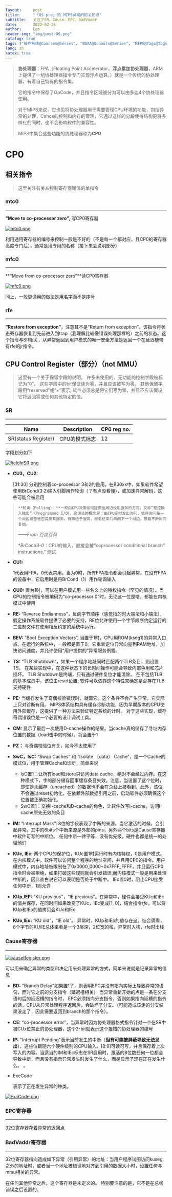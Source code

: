```yaml
---
layout:     post
title:      "「OS pre」01 MIPS异常的相关知识"
subtitle:   关注了SR、Cause、EPC、BadVaddr
date:       2022-02-26
author:     Leo
header-img: "img/post-OS.png"
catalog: true
tags: ["操作系统@Courses@Series", "BUAA@Schools@Series", "MIPS@Tags@Tags"]
lang: zh
katex: true
---
```

> **协处理器**：FPA（Floating Point Accelerator，**浮点累加协处理器**，ARM上提供了一组协处理器指令专门实现浮点运算。）就是一个传统的协处理器，有着自己特有的指令集。
>
> 它的指令中保存了OpCode，并且指令区域被分为可以由多达4个协处理器使用。
>
> 对于MIPS来说，它也见将协处理器用于需要管理CPU环境的功能，包括异常的处理，Cahce的控制和内存的管理，它通过这样的分段使得结构更将多样化的同时，也不会影响软件的兼容性。
>
> MIPS中集合这些功能的协处理器称为**CP0**

# CP0

## 相关指令

> 这里关注有关从控制寄存器赋值的单指令

### mtc0

---

**“Move to co-processor zero”**, 写CP0寄存器

[![mtc0.png](https://s4.ax1x.com/2022/02/26/bVldIK.png)](https://imgtu.com/i/bVldIK)

利用通用寄存器的编号来控制一般是不好的（不是每一个都对应，且CP0的寄存器高度专门后），通常是用专用的名称（接下来会说明部分）

### mfc0

---

**“Move from co-processor zero”**读CP0寄存器

[![mfc0.png](https://s4.ax1x.com/2022/02/26/bV89V1.png)](https://imgtu.com/i/bV89V1)

同上，一般更通用的做法是用名字而不是序号

### rfe

---

**“Restore from exception”**，注意其不是“Return from exception”。该指令将状态寄存器恢复到先前进入到trap（我理解比较像错误处理那样的）之前的状态。这个指令与SR相关，从异常返回到用户模式的唯一安全方法是返回一个在延迟槽带有rfe的jr指令。

## CPU Control Register（部分）（not MMU）

> 这里有一个关于保留字段的说明。 许多未使用的、无功能的控制字段被标记为“0”。 这些字段中的bit保证读为零，并且应该被写为零。 其他保留字段用“reserved”或“×”表示; 软件必须总是将它们写为零，并且不应该假设它将返回零或任何其他特定的值。

### SR

---

| Name                | Description   | CP0 reg no. |
| ------------------- | ------------- | ----------- |
| SR(status Register) | CPU的模式标志 | 12          |

字段划分如下

[![fieldInSR.png](https://s4.ax1x.com/2022/02/26/bVUPIA.png)](https://imgtu.com/i/bVUPIA)

* **CU3，CU2:**

    [31:30] 分别控制着co-processor 3和2的是用。在R30xx中，如果软件希望使用BrCond(3:2)输入引脚用作轮询（？有点没看懂），或加速异常解码，这些可能会被启用

>     **轮询（Polling）：**一种由CPU决策如何提供给周边设别服务的方式，又称“程控输入输出”（Programmed I/O），轮询法的概念是：由CPU定时发出询问，依序询问每一个周边设备是否需要其服务，有即给予服务，服务结束后再问下一个周边，接着不断周而复始。
>
> *——From 百度百科*
>
> **BrCond3-0*：CPU的输入，直接会被“coprocessor conditional branch’’ instructions.” 测试

* **CU1:**

  1代表用FPA，0代表禁用。当为0时，所有FPA指令都会引起异常。在没有FPA的设备中，它启用时是将BrCond（1）用作轮询输入
* **CU0:**
  置为1时，可以在用户模式用一些名义上的特权指令（罕见的情况）。当CPU的控制指令被编码为“co-processor 0”时，无论这一位是啥，都能在内核模式中使用
* **RE:**
  “Reverse Endianness”，反向字节顺序（感觉指的时大端法和小端法），假定操作系统软件提供了必要的支持，RE位允许使用一个字节顺序约定运行的二进制文件在使用相反约定的系统中运行。
* **BEV:**
  “Boot  Exception Vectors”, 当置于1时，CPU用ROM(kseg1)的异常入口点。在运行的系统中，一般都是置于0。它重新定位异常向量到RAM地址，加快访问速度，并允许使用“用户提供的”异常服务例程。
* **TS:**
  “TLB Shutdown”，如果一个程序地址同时匹配两个TLB条目，则设置TS。 在某些实现中，在这种状态下的长时间操作可能会导致内部争用和芯片损坏。 TLB Shutdown是终端，只有通过硬件复位才能清除。 在不包括TLB的基本成员中，该位由reset设置; 软件可以依靠这个特性来确定是否存在TLB支持硬件
* **PE:**
  当缓存发生了奇偶校验错误时，就置它。这个条件不会产生异常，它实际上只对诊断有用。 MIPS体系结构具有缓存诊断功能，因为早期版本的CPU使用外部缓存，这提供了一种方法来验证特定系统的计时。 对于这些实现，缓存奇偶错误位是一个必要的设计调试工具。
* **CM:**
  显示了最后一次使用D-cache操作的结果。当cache真的储存了寻址内存位置的数据（load击中的时候），将会置于1
* **PZ：**
  与奇偶校验位有关，如今不太使用了
* **SwC，IsC:**
  “Swap Caches” 和 “Isolate （data） Cache”，是一个Cache的模式位，用于管理Cache和诊断，简单来说

  * IsC置1：让所有load和store只访问data cache，绝对不会经过内存。在这种模式下，字的部分储存回事缓存条目失效。注意，当设置了这个位时，即使是未缓存（uncached）的数据也不会在总线上被看到，此外，该位不会通过reset初始化，在依赖外部数据引用之前，启动软件必须确保这个位置被正确初始化。
  * SwC置1：交换I-cache和D-cache的角色，让软件改写I-cache，访问I-cache原先无效的条目
* **IM:**
  “Interrupt Mask”: 8位的字段表现了中断的来源。当它激活的时候，会引起异常。其中的6bits个中断来源是外部的pins，另外两个bits是Cause寄存器中软件可写的中断位。
  任何中断一律平等，没有优先级，硬件也都是统一的处理他们
* **KUc, IEc:**
  两个CPU的保护位，KUc置1时运行时有内核特权，0是用户模式。在内核模式中，软件可以访问整个程序的地址空间，并且用CP0的指令。用户模式中，内存地址被限制在了0x0000_0000~0x7FFF_FFFF，并且运行CP0指令时会被拒绝，如果打破这些规则就会引发错误,而内核模式一般是用来处理中断的，因此直白说它可以表明是否处于中断中。
  IEc置0时，阻止CPU接受任何中断，1则允许
* **KUp,IEP:**
  “KU previous”，“IE previous”。在异常中，硬件会接受KUc和IEc的值并保存，在同时间如果改变了KUc，IEc变成[1, 0]，结合指令*rfe*，可以将KUp和IEp的值拷贝会KUc和IEc
* **KUo,IEo:**
  “KU old”，“IE old”。
  异常时，KUp和IEp的值存在这，结合俩看，6个字节的KU/IE总体来看是一个3层深，2位宽的栈，异常时入栈，rfe时出栈

### Cause寄存器

---

[![causeRegister.png](https://s4.ax1x.com/2022/02/26/bZKLAf.png)](https://imgtu.com/i/bZKLAf)

可以用来确定异常的类型和决定用来处理异常的方式，简单来说就是记录异常的信息

* **BD:**
  "Branch Delay"如果置1了，则表明EPC并没有指向实际上导致异常的语句，而时它之前的分支指令（延迟槽相关）
  当异常重新开始的点是一条在分支语句后的延迟槽的指令时， EPC必须指向分支指令，否则如果指向延槽的指令的话，CPU从异常处理程序返回后，会破坏了分支。（可能造成该走的分支结果没走了，因此需要返回到branch的那个指令）。
* **CE:**
  "co-processor error"，当异常时因为协处理器格式指令针对一个在SR中被CUx位禁止的协处理器，这个2-bit就表示这个报错的协处理器的编号
* **IP:**
  "Interrupt Pending"表示当前发生的中断（**但有可能被屏蔽导致无法发出**），这些位跟随六个硬件级别的CPU输入。[8:9]可读可写，并且保存着上次写入的内容。当适当的IM和IEc标志在SR启用时，激活的8位数任何一位都会导致中断，而且没有指示异常发生时发生了什么，而是显示了现在正在发生什么。  。
* ExcCode

    表示了正在发生异常的种类。

[![ExcCode.png](https://s4.ax1x.com/2022/02/26/bZ8ONq.png)](https://imgtu.com/i/bZ8ONq)

### EPC寄存器

---

32位寄存器存着异常的返回点

### BadVaddr寄存器

---

32位寄存器指向造成如下异常（引用异常）的地址：当用户程序试图访问kuseg之外的地址时，或者当一个地址被错误地对齐到引用的数据大小时，设置任何与mmu相关的异常。

在任何其他异常之后，这个寄存器是未定义的。 特别要注意的是，它不是在总线错误之后设置的。
